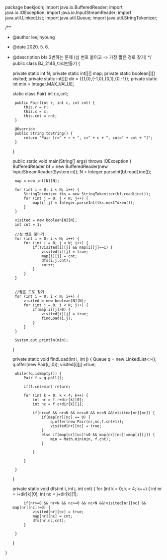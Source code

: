 package baekjoon;
import java.io.BufferedReader;
import java.io.IOException;
import java.io.InputStreamReader;
import java.util.LinkedList;
import java.util.Queue;
import java.util.StringTokenizer;

/**
 * @author leejinyoung
 * @date 2020. 5. 6.
 * @description bfs 2번하는 문제 (섬 번호 붙이고 -> 가장 짧은 경로 찾기) 
 */
public class BJ_2146_다리만들기 {

	private static int N;
	private static int[][] map;
	private static boolean[][] visited;
	private static int[][] dir = {{1,0},{-1,0},{0,1},{0,-1}};
	private static int min = Integer.MAX_VALUE;

	static class Pair{
		int r,c,cnt;

		public Pair(int r, int c, int cnt) {
			this.r = r;
			this.c = c;
			this.cnt = cnt;
		}

		@Override
		public String toString() {
			return "Pair [r=" + r + ", c=" + c + ", cnt=" + cnt + "]";
		}
	
	}
	
	public static void main(String[] args) throws IOException {
		BufferedReader bf = new BufferedReader(new InputStreamReader(System.in));
		N = Integer.parseInt(bf.readLine());

		map = new int[N][N];
		
		for (int i = 0; i < N; i++) {
			StringTokenizer tks = new StringTokenizer(bf.readLine());
			for (int j = 0; j < N; j++) {
				map[i][j] = Integer.parseInt(tks.nextToken());
			}
		}
		
		visited = new boolean[N][N];
		int cnt = 1;
		
		//섬 번호 붙이기
		for (int i = 0; i < N; i++) {
			for (int j = 0; j < N; j++) {
				if(!visited[i][j] && map[i][j]==1) {
					visited[i][j] = true;
					map[i][j] = cnt;
					dfs(i,j,cnt);
					cnt++;
				}
			}
		}
		
		
		//짧은 도로 찾기
		for (int i = 0; i < N; i++) {
			visited = new boolean[N][N];
			for (int j = 0; j < N; j++) {
				if(map[i][j]>0) {
					visited[i][j] = true;
					findLoad(i,j);
				}
			}
		}
		
		System.out.println(min);
		
	}

	private static void findLoad(int i, int j) {
		Queue<Pair> q = new LinkedList<>();
		q.offer(new Pair(i,j,0));
		visited[i][j] =true;
		
		
		while(!q.isEmpty()) {
			Pair f = q.poll();
			
			if(f.cnt>min) return;
			
			for (int k = 0; k < 4; k++) {
				int nr = f.r+dir[k][0];
				int nc = f.c+dir[k][1];
				
				if(nr>=0 && nr<N && nc>=0 && nc<N &&!visited[nr][nc]) {
					if(map[nr][nc] == 0) {
						q.offer(new Pair(nr,nc,f.cnt+1));
						visited[nr][nc] = true;
					}
					else if(map[nr][nc]!=0 && map[nr][nc]!=map[i][j]) {
						min = Math.min(min, f.cnt);
					}
					
				}
				
			}
			
		}
		
	}

	private static void dfs(int i, int j, int cnt) {
		for (int k = 0; k < 4; k++) {
			int nr = i+dir[k][0];
			int nc = j+dir[k][1];
			
			if(nr>=0 && nr<N && nc>=0 && nc<N &&!visited[nr][nc] && map[nr][nc]!=0) {
				visited[nr][nc] = true;
				map[nr][nc] = cnt;
				dfs(nr,nc,cnt);
			}
			
		}
		
		
	}

}
